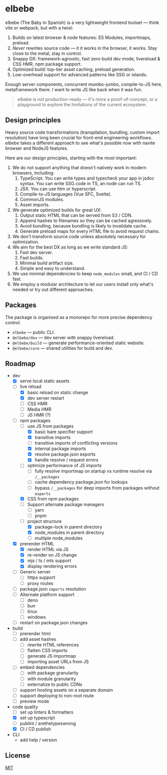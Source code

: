 # elbebe

elbebe (The Baby in Spanish) is a very lightweight frontend toolset — think vite or webpack, but with a twist:

1. Builds on latest browser & node features: ES Modules, importmaps, preload.
2. _Never_ rewrites source code — it it works in the browser, it works. Stay close to the metal, stay in control.
3. Snappy DX: framework-agnostic, fast zero-build dev mode, livereload & CSS HMR, npm package support.
4. Optimized build: top-tier asset caching, preload generation.
5. Low-overhead support for advanced patterns like SSG or islands.

Enough server components, concurrent mumbo-jumbo, compile-to-JS here, metaframework there. I want to write JS like back when it was fun.

> elbebe is _not_ production-ready — it's more a proof-of-concept, or a playground to explore the limitations of the current ecosystem.

## Design principles

Heavy source code transformations (transpilation, bundling, custom import resolution) have long been crucial for front-end engineering workflows. _elbebe_ takes a different approach to see what's possible now with navite browser and NodeJS features.

Here are our design principles, starting with the most important:

1. We do not support anything that doesn't natively work in modern browsers, including:
    1. TypeScript. You can write types and typecheck your app in jsdoc syntax. You can write SSG code in TS, an node can run TS.
    2. JSX. You can use htm or hyperscript.
    3. Compile-to-JS languages (Vue SFC, Svelte).
    4. CommonJS modules.
    5. Asset imports.
1. We generate optimized builds for great UX:
    1. Output static HTML that can be served from S3 / CDN.
    2. Append hashes to filenames so they can be cached agressively.
    3. Avoid bundling, because bundling is likely to invalidate cache.
    4. Generate preload maps for every HTML file to avoid request chains.
1. We don't transform source code unless absolutely necessary for optimization.
3. We aim for the best DX as long as we write standard JS:
    1. Fast dev server.
    2. Fast builds.
    2. Minimal build artifact size.
    3. Simple and easy to understand.
4. We use minimal dependencies to keep `node_modules` small, and CI / CD fast.
5. We employ a modular architecture to let our users install only what's needed or try out different approaches.

## Packages

The package is organised as a monorepo for more precise dependency control.

- `elbebe` — public CLI.
- `@elbebe/dev` — dev server with snappy livereload.
- `@elbebe/build` — generate performance-oriented static website.
- `@elbebe/core` — shared utilities for build and dev.

## Roadmap

- dev
    - [x] serve local static assets
    - [ ] live reload
        - [x] basic reload on static change
        - [x] dev server restart
        - [ ] CSS HMR
        - [ ] Media HMR
        - [ ] JS HMR (?)
    - [ ] npm packages
        - [ ] use JS from packages
            - [x] basic bare specifier support
            - [x] transitive imports
            - [ ] transitive imports of conflicting versions
            - [x] internal package imports
            - [x] resolve package.json exports
            - [x] handle resolve / request errors
        - [ ] optimize performance of JS imports
            - [ ] fully resolve importmap on startup vs runtime resolve via `/__packages`
            - [ ] cache dependency package.json for lookups
            - [ ] bypass `/__packages` for deep imports from packages without `exports`
        - [x] CSS from npm packages
        - [ ] Support alternate package managers
            - [ ] yarn
            - [ ] pnpm
        - [ ] project structure
            - [x] package-lock in parent directory
            - [x] node_modules in parent directory
            - [ ] multiple node_modules
    - [x] prerender HTML
        - [x] render HTML via JS
        - [x] re-render on JS change
        - [x] mjs / ts / mts support
        - [x] display rendering errors
    - [ ] Generic server
        - [ ] https support
        - [ ] proxy routes
    - [ ] package.json `imports` resolution
    - [ ] Alternate platform support
        - [ ] deno
        - [ ] bun
        - [ ] linux
        - [ ] windows
    - [ ] restart on package.json changes
- build
    - [ ] prerender html
    - [ ] add asset hashes
        - [ ] rewrite HTML references
        - [ ] flatten CSS imports
        - [ ] generate JS importmap
        - [ ] importing asset URLs from JS
    - [ ] embed dependencies
        - [ ] with package granularity
        - [ ] with module granularity
        - [ ] externalize to public CDNs
    - [ ] support hosting assets on a separate domain
    - [ ] support deploying to non-root route
    - [ ] preview mode
- code quality
    - [ ] set up linters & formatters
    - [x] set up typescript
    - [ ] publint / arethetypeswrong
    - [x] CI / CD publish
- CLI
    - add help / version

## License

[MIT](./LICENSE)
